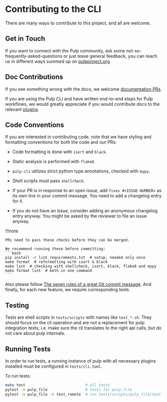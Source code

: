 # Contributing to the CLI

There are many ways to contribute to this project, and all are welcome.

## Get in Touch

If you want to connect with the Pulp community, ask some not-so-frequently-asked-questions or just leave general feedback, you can reach us in different ways summed up on [pulpproject.org](site:help/community/get-involved/).


## Doc Contributions

If you see something wrong with the docs, we welcome [documentation PRs](https://github.com/pulp/pulp-cli).

If you are using the Pulp CLI and have written end-to-end steps for Pulp workflows, we would greatly appreciate if you would contribute docs to the relevant [plugins](site:help/).


## Code Conventions

If you are interested in contributing code,
note that we have styling and formatting conventions for both the code and our PRs:

- Code formatting is done with `isort` and `black`.

- Static analysis is performed with `flake8`.

- `pulp-cli` utilizes strict python type annotations, checked with `mypy`.

- Shell scripts must pass `shellcheck`.

- If your PR is in response to an open issue, add `fixes #<ISSUE-NUMBER>` as its own line in your commit message.
  You need to add a changelog entry for it.

- If you do not have an issue, consider adding an anonymous changelog entry anyway.
  You might be asked by the reviewer to file an issue anyway.

!!!note

    PRs need to pass these checks before they can be merged.

    We recommend running these before committing:
    ```bash
    pip install -r lint_requirements.txt  # setup, needed only once
    make format  # reformatting with isort & black
    make lint  # checking with shellcheck, isort, black, flake8 and mypy
    make format lint  # both in one command
    ```

Also please follow [The seven rules of a great Git commit message](https://chris.beams.io/posts/git-commit/).
And finally, for each new feature, we require corresponding tests.

## Testing

Tests are shell scripts in `tests/scripts` with names like `test_*.sh`.
They should focus on the cli operation and are not a replacement for pulp integration tests;
i.e. make sure the cli translates to the right api calls, but do not care about pulp internals.

## Running Tests

In order to run tests, a running instance of pulp with all necessary plugins installed must be
configured in `tests/cli.toml`.

To run tests:

```bash
make test                           # all tests
pytest -m pulp_file                 # tests for pulp_file
pytest -m pulp_file -k test_remote  # run tests/scripts/pulp_file/test_remote.sh
```
